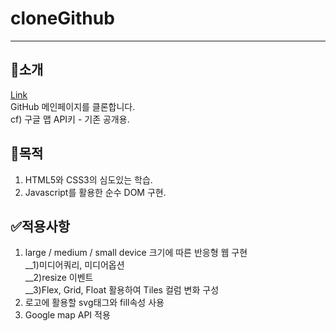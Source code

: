 # cloneGithub
---
## 🎤소개   
[Link](https://bit.ly/3m6FXiw)   
GitHub 메인페이지를 클론합니다.   
cf) 구글 맵 API키 - 기존 공개용.   

## 🥅목적
1. HTML5와 CSS3의 심도있는 학습.
2. Javascript를 활용한 순수 DOM 구현.

## ✅적용사항
1. large / medium / small device 크기에 따른 반응형 웹 구현   
__1)미디어쿼리, 미디어옵션   
__2)resize 이벤트   
__3)Flex, Grid, Float 활용하여 Tiles 컬럼 변화 구성   
2. 로고에 활용할 svg태그와 fill속성 사용   
3. Google map API 적용   
